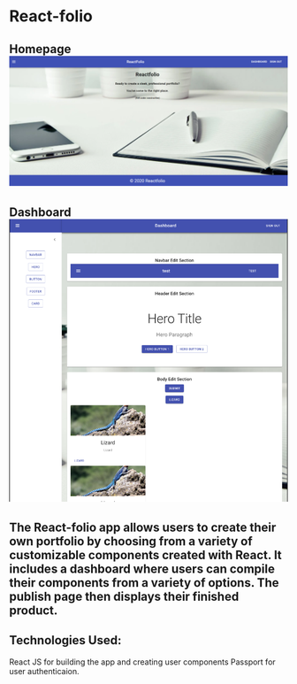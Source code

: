 # React-folio

Homepage
![React-folio](./screenshot.png?raw=true "react-folio homepage")
-------------------------------------------------------------------
Dashboard
![React-folio](./dash.png?raw=true "react-folio Dashboard")
-------------------------------------------------------------------
The React-folio app allows users to create their own portfolio by choosing from a variety of customizable components created with React. It includes a dashboard where users can compile their components from a variety of options. The publish page then displays their finished product.
--------------------------------------------------
Technologies Used:
----------------------------------------------
React JS for building the app and creating user components Passport for user authenticaion.